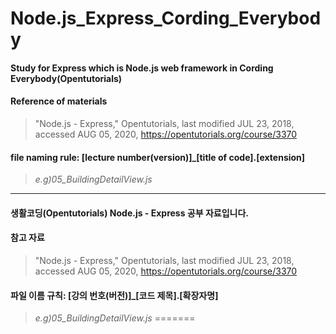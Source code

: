 # Node.js_Express_Cording_Everybody


#### Study for Express which is Node.js web framework in Cording Everybody(Opentutorials)

#### Reference of materials
>"Node.js - Express," Opentutorials, last modified JUL 23, 2018, accessed AUG 05, 2020, <https://opentutorials.org/course/3370>

#### file naming rule: [lecture number(version)]_[title of code].[extension]
>_e.g)05_BuildingDetailView.js_

***

#### 생활코딩(Opentutorials) Node.js - Express 공부 자료입니다.

#### 참고 자료
>"Node.js - Express," Opentutorials, last modified JUL 23, 2018, accessed AUG 05, 2020, <https://opentutorials.org/course/3370>

#### 파일 이름 규칙: [강의 번호(버전)]_[코드 제목].[확장자명]
>_e.g)05_BuildingDetailView.js_
=======

